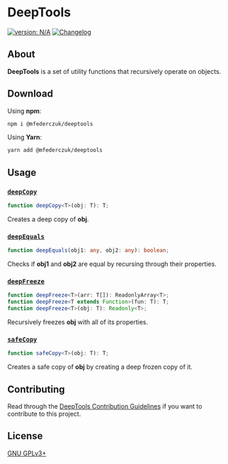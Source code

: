 # DeepTools #

[version_shield]: https://img.shields.io/badge/version-1.0.1-blue.svg
[latest_release]: https://github.com/mfederczuk/deep-tools/releases/latest "Latest Release"
[![version: N/A][version_shield]][latest_release]
[![Changelog](https://img.shields.io/badge/-Changelog-blue)](./CHANGELOG.md "Changelog")

## About ##

**DeepTools** is a set of utility functions that recursively operate on objects.

## Download ##

Using **npm**:

```sh
npm i @mfederczuk/deeptools
```

Using **Yarn**:

```sh
yarn add @mfederczuk/deeptools
```

## Usage ##

### [`deepCopy`](./src/deepCopy.js) ###

```ts
function deepCopy<T>(obj: T): T;
```

Creates a deep copy of **obj**.

### [`deepEquals`](./src/deepEquals.js) ###

```ts
function deepEquals(obj1: any, obj2: any): boolean;
```

Checks if **obj1** and **obj2** are equal by recursing through their properties.

### [`deepFreeze`](./src/deepFreeze.js) ###

```ts
function deepFreeze<T>(arr: T[]): ReadonlyArray<T>;
function deepFreeze<T extends Function>(fun: T): T;
function deepFreeze<T>(obj: T): Readonly<T>;
```

Recursively freezes **obj** with all of its properties.

### [`safeCopy`](./src/safeCopy.js) ###

```ts
function safeCopy<T>(obj: T): T;
```

Creates a safe copy of **obj** by creating a deep frozen copy of it.

## Contributing ##

Read through the [DeepTools Contribution Guidelines](./CONTRIBUTING.md)
 if you want to contribute to this project.

## License ##

[GNU GPLv3+](./LICENSE)
